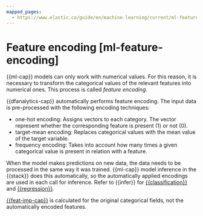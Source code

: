 ```yaml
---
mapped_pages:
  - https://www.elastic.co/guide/en/machine-learning/current/ml-feature-encoding.html
---
```


# Feature encoding [ml-feature-encoding]

{{ml-cap}} models can only work with numerical values. For this reason, it is necessary to transform the categorical values of the relevant features into numerical ones. This process is called *feature encoding*.

{{dfanalytics-cap}} automatically performs feature encoding. The input data is pre-processed with the following encoding techniques:

* one-hot encoding: Assigns vectors to each category. The vector represent whether the corresponding feature is present (1) or not (0).
* target-mean encoding: Replaces categorical values with the mean value of the target variable.
* frequency encoding: Takes into account how many times a given categorical value is present in relation with a feature.

When the model makes predictions on new data, the data needs to be processed in the same way it was trained. {{ml-cap}} model inference in the {{stack}} does this automatically, so the automatically applied encodings are used in each call for inference. Refer to {{infer}} for [{{classification}}](ml-dfa-classification.md#ml-inference-class) and [{{regression}}](ml-dfa-regression.md#ml-inference-reg).

[{{feat-imp-cap}}](ml-feature-importance.md) is calculated for the original categorical fields, not the automatically encoded features.
